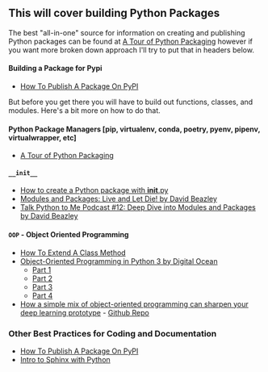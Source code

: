 ## This will cover building Python Packages

The best "all-in-one" source for information on creating and publishing Python packages can be found at 
[A Tour of Python Packaging](https://manikos.github.io/a-tour-on-python-packaging#python-packaging-related-podcasts)
however if you want more broken down approach I'll try to put that in headers below.

#### Building a Package for Pypi
- [How To Publish A Package On PyPI](https://www.youtube.com/watch?v=QgZ7qv4Cd0Y)

But before you get there you will have to build out functions, classes, and modules. Here's a bit more on how to do that.


#### Python Package Managers [pip, virtualenv, conda, poetry, pyenv, pipenv, virtualwrapper, etc]
- [A Tour of Python Packaging](https://manikos.github.io/a-tour-on-python-packaging#python-packaging-related-podcasts)


#### `__init__`
- [How to create a Python package with __init__.py](https://timothybramlett.com/How_to_create_a_Python_Package_with___init__py.html)
- [Modules and Packages: Live and Let Die! by David Beazley](https://www.youtube.com/watch?v=0oTh1CXRaQ0)
- [Talk Python to Me Podcast #12: Deep Dive into Modules and Packages by David Beazley](https://talkpython.fm/episodes/show/12/deep-dive-into-modules-and-packages)

#### `OOP` - Object Oriented Programming
- [How To Extend A Class Method](https://stackoverflow.com/questions/25458433/how-to-extend-class-method)
- [Object-Oriented Programming in Python 3 by Digital Ocean](https://www.digitalocean.com/community/tutorial_series/object-oriented-programming-in-python-3)
  - [Part 1](https://www.digitalocean.com/community/tutorials/how-to-construct-classes-and-define-objects-in-python-3)
  - [Part 2](https://www.digitalocean.com/community/tutorials/understanding-class-and-instance-variables-in-python-3)
  - [Part 3](https://www.digitalocean.com/community/tutorials/understanding-class-inheritance-in-python-3)
  - [Part 4](https://www.digitalocean.com/community/tutorials/how-to-apply-polymorphism-to-classes-in-python-3)
- [How a simple mix of object-oriented programming can sharpen your deep learning prototype](https://towardsdatascience.com/how-a-simple-mix-of-object-oriented-programming-can-sharpen-your-deep-learning-prototype-19893bd969bd) - [Github Repo](https://github.com/tirthajyoti/Computer_vision/blob/master/Notebooks/OOP_principle_deep_learning.ipynb)




### Other Best Practices for Coding and Documentation


- [How To Publish A Package On PyPI](https://www.youtube.com/watch?v=QgZ7qv4Cd0Y)
- [Intro to Sphinx with Python](https://pythonhosted.org/an_example_pypi_project/sphinx.html)
